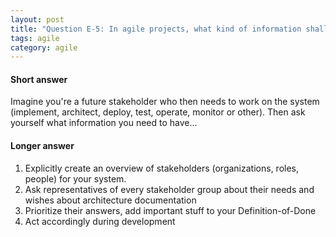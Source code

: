 ```yaml
---
layout: post
title: "Question E-5: In agile projects, what kind of information shall we write down and what shall we communicate orally?"
tags: agile
category: agile
---
```


#### Short answer

Imagine you're a future stakeholder who then needs to work on the system (implement, architect, deploy, test, operate, monitor or other). Then ask yourself what information you need to have...

#### Longer answer

1. Explicitly create an overview of stakeholders (organizations, roles, people) for your system.
2. Ask representatives of every stakeholder group about their needs and wishes about architecture documentation
3. Prioritize their answers, add important stuff to your Definition-of-Done
4. Act accordingly during development

